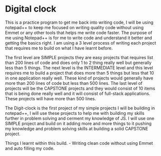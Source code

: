 # Digital clock
 This is a practice program to get me back into writing code, I will be using notepad++ to keep me focused on writing
 quality code without using Emmet or any other tools that helps me write code faster.
 The purpose of me using Notepad++ is for me to write code and understand it better and getting the basics right. I am 
 using a 3 level process of writing each project that requires me to build on what I have learnt before. 

The first level are SIMPLE projects they are easy projects that requires list than 200 lines of code and does only 1 to 2 
thing really well but generally less than 5 things. The next level is the INTERMEDIATE level and this level requires me to
build a project that does more than 5 things but less that 10 in one application really well. These kind of projects would
generally have more than 200 lines of code but less than 500 lines. The last level of projects will be the CAPSTONE projects
and they would consist of 10 items that is being done really well and it will consist of full-stack applications. These
projects will have more than 500 lines.

The Digit-clock is the first project of my simple projects I will be building in notepad++, I will use these projects to 
help me with building my skills further in problem solving and cerment my knowledge of JS. I will use one SIMPLE project
and build on it adding more and more things to it pushing my knowledge and problem solving skills at building a solid 
CAPSTONE project.

Things I learnt within this build.
	- Writing clean code without using Emmet and auto filling my code.